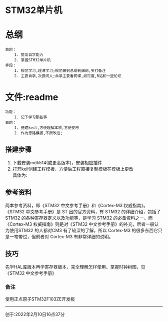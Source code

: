 # STM32单片机

# 总纲

    目的：   
        1. 提高自学能力
        2. 掌握STM32单片机
    手段：
        1. 规范学习,理清学习;规范做到总纲到细纲,多打备注
        2. 主要自学,次要问人;自学主要看网课,如百度,B站和一些论坛

# 文件:readme
    功能：
        1. 记下学习那些事
    目的：
        1. 搭建keil,方便理解本质,方便使用
        2. 作为思路模板,不断改进;

## 搭建步骤
1. 下载安装mdk514(或更高版本)，安装相应插件
2. 打开keil创建工程模板，方便后工程直接复制模板在模板上更改  
具体为:   

## 参考资料
两本参考资料，即《STM32 中文参考手册》和《Cortex-M3 权威指南》。 
《STM32 中文参考手册》是 ST 出的官方资料，有 STM32 的详细介绍，包括了 STM32 的各种寄存器定义以及功能等，是学习 STM32 的必备资料之一。而《Cortex-M3 权威指南》则是对《STM32 中文参考手册》的补充，后者一般认为使用STM32 的人都对CM3 有了较深的了解，所以 Cortex-M3 的很多东西它只是一笔带过，但前者对 Cortex-M3 有非常详细的说明。

## 技巧
先学HAL库版本再学寄存器版本，完全理解怎样使用。掌握时钟树图，见《STM32 中文参考手册》

### 备注
使用正点原子STM32F103ZE开发板

---

创于:2022年2月10日16点37分